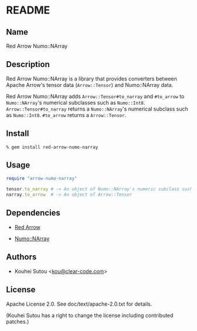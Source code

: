 # README

## Name

Red Arrow Numo::NArray

## Description

Red Arrow Numo::NArray is a library that provides converters between Apache Arrow's tensor data (`Arrow::Tensor`) and Numo::NArray data.

Red Arrow Numo::NArray adds `Arrow::Tensor#to_narray` and `#to_arrow` to `Numo::NArray`'s numerical subclasses such as `Numo::Int8`. `Arrow::Tensor#to_narray` returns a `Numo::NArray`'s numerical subclass such as `Numo::Int8`. `#to_arrow` returns a `Arrow::Tensor`.

## Install

```text
% gem install red-arrow-numo-narray
```

## Usage

```ruby
require "arrow-numo-narray"

tensor.to_narray # -> An object of Numo::NArray's numeric subclass such as Numo::Int8
narray.to_arrow  # -> An object of Arrow::Tensor
```

## Dependencies

* [Red Arrow](https://github.com/red-data-tools/red-arrow)

* [Numo::NArray](http://ruby-numo.github.io/narray/)

## Authors

* Kouhei Sutou \<kou@clear-code.com\>

## License

Apache License 2.0. See doc/text/apache-2.0.txt for details.

(Kouhei Sutou has a right to change the license including contributed
patches.)

